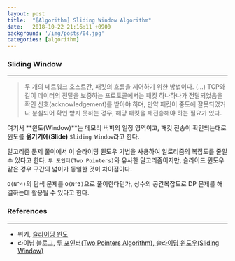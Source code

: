 ```yaml
---
layout: post
title:  "[Algorithm] Sliding Window Algorithm"
date:   2018-10-22 21:16:11 +0900
background: '/img/posts/04.jpg'
categories: [algorithm]
---
```


### Sliding Window
---

> 두 개의 네트워크 호스트간, 패킷의 흐름을 제어하기 위한 방법이다. (...)
> TCP와 같이 데이터의 전달을 보증하는 프로토콜에서는 패킷 하나하나가 전달되었음을 확인 신호(acknowledgement)를 받아야 하며, 
> 만약 패킷이 중도에 잘못되었거나 분실되어 확인 받지 못하는 경우, 해당 패킷을 재전송해야 하는 필요가 있다.

여기서 **윈도(Window)**는 메모리 버퍼의 일정 영역이고, 패킷 전송이 확인되는대로 윈도를 **옮기기에(Slide)** `Sliding Window`라고 한다.

알고리즘 문제 풀이에서 이 슬라이딩 윈도우 기법을 사용하여 알로리즘의 복잡도를 줄일 수 있다고 한다.
`투 포인터(Two Pointers)`와 유사한 알고리즘이지만, 슬라이드 윈도우 같은 경우 구간의 넓이가 동일한 것이 차이점이다.

`O(N^4)`의 탐색 문제를 `O(N^3)`으로 풀이한다던가, 상수의 공간복잡도로 DP 문제를 해결하는데 활용될 수 있다고 한다.


### References
---
- 위키, [슬라이딩 윈도](https://ko.wikipedia.org/wiki/%EC%8A%AC%EB%9D%BC%EC%9D%B4%EB%94%A9_%EC%9C%88%EB%8F%84)
- 라이님 블로그, [투 포인터(Two Pointers Algorithm), 슬라이딩 윈도우(Sliding Window)](http://blog.naver.com/PostView.nhn?blogId=kks227&logNo=220795165570)